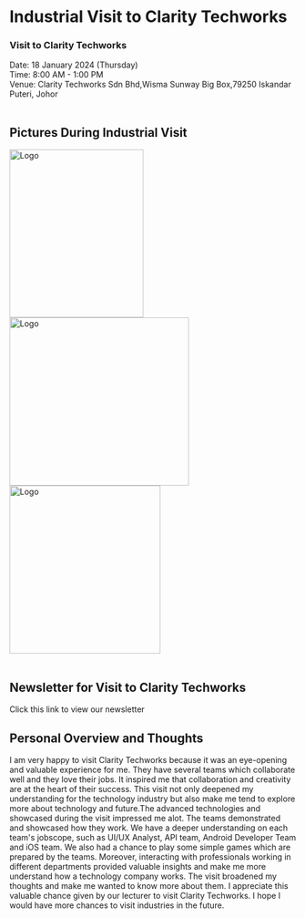 # Industrial Visit to Clarity Techworks

<h3>Visit to Clarity Techworks</h3> 
Date: 18 January 2024 (Thursday)</br>
Time: 8:00 AM - 1:00 PM</br>
Venue: Clarity Techworks  Sdn Bhd,Wisma Sunway Big Box,79250 Iskandar Puteri, Johor</br>
<br />

<h2>Pictures During Industrial Visit</h2>
<img src="https://github.com/miqbaltariq/SECP1513/assets/147911566/96ac9025-7f2a-456b-ab34-1b17aa83c298"alt="Logo" width="235" height="295">
<img src="https://github.com/miqbaltariq/SECP1513/assets/147911566/71d7aa8a-8ba0-4cdb-b95c-5c41d2bb0637"alt="Logo" width="315" height="295">
<img src="https://github.com/miqbaltariq/SECP1513/assets/147911566/3b63a9ae-7631-43e5-b9de-f15afc8ebe17"alt="Logo" width="265" height="295">
</br></br>

<h2>Newsletter for Visit to Clarity Techworks</h2>
Click this link to view our newsletter
<a href =""></a>


<h2>Personal Overview and Thoughts</h2>
I am very happy to visit Clarity Techworks because it was an eye-opening and valuable experience for me. They have several teams which collaborate well and they love their jobs. It inspired me that collaboration and creativity are at the heart of their success. This visit not only deepened my understanding for the technology industry but also make me tend to explore more about technology and future.The advanced technologies and showcased during the visit impressed me alot. The teams demonstrated and showcased how they work. We have a deeper understanding on each team's jobscope, such as UI/UX Analyst, API team, Android Developer Team and iOS team. We also had a chance to play some simple games which are prepared by the teams. Moreover, interacting with professionals working in different departments provided valuable insights and make me more understand how a technology company works. The visit broadened my thoughts and make me wanted to know more about them.  I appreciate this valuable chance given by our lecturer to visit Clarity Techworks. I hope I would have more chances to visit industries in the future.
